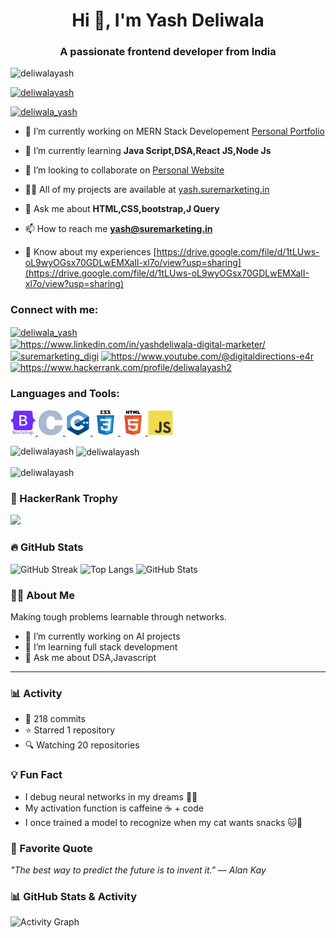 <h1 align="center">Hi 👋, I'm Yash Deliwala</h1>
<h3 align="center">A passionate frontend developer from India</h3>

<p align="left"> <img src="https://komarev.com/ghpvc/?username=deliwalayash&label=Profile%20views&color=0e75b6&style=flat" alt="deliwalayash" /> </p>

<p align="left"> <a href="https://github.com/ryo-ma/github-profile-trophy"><img src="https://github-profile-trophy.vercel.app/?username=deliwalayash" alt="deliwalayash" /></a> </p>

<p align="left"> <a href="https://twitter.com/deliwala_yash" target="blank"><img src="https://img.shields.io/twitter/follow/deliwala_yash?logo=twitter&style=for-the-badge" alt="deliwala_yash" /></a> </p>

- 🔭 I’m currently working on MERN Stack Developement [Personal Portfolio](https://yash.suremarketing.in/)

- 🌱 I’m currently learning **Java Script,DSA,React JS,Node Js**

- 👯 I’m looking to collaborate on [Personal Website](suremarketing.in)

- 👨‍💻 All of my projects are available at [yash.suremarketing.in](yash.suremarketing.in)

- 💬 Ask me about **HTML,CSS,bootstrap,J Query**

- 📫 How to reach me **yash@suremarketing.in**

- 📄 Know about my experiences [https://drive.google.com/file/d/1tLUws-oL9wyOGsx70GDLwEMXalI-xl7o/view?usp=sharing](https://drive.google.com/file/d/1tLUws-oL9wyOGsx70GDLwEMXalI-xl7o/view?usp=sharing)

<h3 align="left">Connect with me:</h3>
<p align="left">
<a href="https://twitter.com/deliwala_yash" target="blank"><img align="center" src="https://raw.githubusercontent.com/rahuldkjain/github-profile-readme-generator/master/src/images/icons/Social/twitter.svg" alt="deliwala_yash" height="30" width="40" /></a>
<a href="https://linkedin.com/in/https://www.linkedin.com/in/yashdeliwala-digital-marketer/" target="blank"><img align="center" src="https://raw.githubusercontent.com/rahuldkjain/github-profile-readme-generator/master/src/images/icons/Social/linked-in-alt.svg" alt="https://www.linkedin.com/in/yashdeliwala-digital-marketer/" height="30" width="40" /></a>
<a href="https://instagram.com/suremarketing_digi" target="blank"><img align="center" src="https://raw.githubusercontent.com/rahuldkjain/github-profile-readme-generator/master/src/images/icons/Social/instagram.svg" alt="suremarketing_digi" height="30" width="40" /></a>
<a href="https://www.youtube.com/c/https://www.youtube.com/@digitaldirections-e4r" target="blank"><img align="center" src="https://raw.githubusercontent.com/rahuldkjain/github-profile-readme-generator/master/src/images/icons/Social/youtube.svg" alt="https://www.youtube.com/@digitaldirections-e4r" height="30" width="40" /></a>
<a href="https://www.hackerrank.com/profile/yashdeliwala10" target="blank"><img align="center" src="https://raw.githubusercontent.com/rahuldkjain/github-profile-readme-generator/master/src/images/icons/Social/hackerrank.svg" alt="https://www.hackerrank.com/profile/deliwalayash2" height="30" width="40" /></a>
</p>

<h3 align="left">Languages and Tools:</h3>
<p align="left"> <a href="https://getbootstrap.com" target="_blank" rel="noreferrer"> <img src="https://raw.githubusercontent.com/devicons/devicon/master/icons/bootstrap/bootstrap-plain-wordmark.svg" alt="bootstrap" width="40" height="40"/> </a> <a href="https://www.cprogramming.com/" target="_blank" rel="noreferrer"> <img src="https://raw.githubusercontent.com/devicons/devicon/master/icons/c/c-original.svg" alt="c" width="40" height="40"/> </a> <a href="https://www.w3schools.com/cpp/" target="_blank" rel="noreferrer"> <img src="https://raw.githubusercontent.com/devicons/devicon/master/icons/cplusplus/cplusplus-original.svg" alt="cplusplus" width="40" height="40"/> </a> <a href="https://www.w3schools.com/css/" target="_blank" rel="noreferrer"> <img src="https://raw.githubusercontent.com/devicons/devicon/master/icons/css3/css3-original-wordmark.svg" alt="css3" width="40" height="40"/> </a> <a href="https://www.w3.org/html/" target="_blank" rel="noreferrer"> <img src="https://raw.githubusercontent.com/devicons/devicon/master/icons/html5/html5-original-wordmark.svg" alt="html5" width="40" height="40"/> </a> <a href="https://developer.mozilla.org/en-US/docs/Web/JavaScript" target="_blank" rel="noreferrer"> <img src="https://raw.githubusercontent.com/devicons/devicon/master/icons/javascript/javascript-original.svg" alt="javascript" width="40" height="40"/> </a> </p>

<p><img align="left" src="https://github-readme-stats.vercel.app/api/top-langs?username=deliwalayash&show_icons=true&locale=en&layout=compact" alt="deliwalayash" /></p>

<p>&nbsp;<img align="center" src="https://github-readme-stats.vercel.app/api?username=deliwalayash&show_icons=true&locale=en" alt="deliwalayash" /></p>

<p><img align="center" src="https://github-readme-streak-stats.herokuapp.com/?user=deliwalayash&" alt="deliwalayash" /></p>

### 🧠 HackerRank Trophy

<img src="https://github.com/BEPb/BEPb/blob/main/src/hackerrank-logo.jpg" width="200"/>


### 🔥 GitHub Stats

![GitHub Streak](https://github-readme-streak-stats.herokuapp.com?user=deliwalayash&theme=tokyonight&hide_border=false)
![Top Langs](https://github-readme-stats.vercel.app/api/top-langs/?username=deliwalayash&layout=compact&theme=tokyonight)
![GitHub Stats](https://github-readme-stats.vercel.app/api?username=deliwalayash&show_icons=true&theme=tokyonight)


### 👨‍💻 About Me

Making tough problems learnable through networks.

- 🔭 I’m currently working on AI projects
- 🌱 I’m learning full stack development
- 💬 Ask me about DSA,Javascript

---

### 📊 Activity

- 🔁 218 commits
- ⭐ Starred 1 repository
- 🔍 Watching 20 repositories



### 💡 Fun Fact

- I debug neural networks in my dreams 🧠💤
- My activation function is caffeine ☕ + code
- I once trained a model to recognize when my cat wants snacks 🐱🍪

### 📜 Favorite Quote

_"The best way to predict the future is to invent it." — Alan Kay_

### 📊 GitHub Stats & Activity

![Activity Graph](https://github-readme-activity-graph.vercel.app/graph?username=deliwalayash&theme=react-dark)

<!-- GitHub Metrics (May require personal access token to work consistently) -->
<!-- ![GitHub metrics](https://metrics.lecoq.io/deliwalayash?template=classic&isocalendar=1&languages=1&activity=1&introduction=1&followup=1) -->




